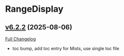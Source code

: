 # RangeDisplay

## [v6.2.2](https://github.com/mitchnull/RangeDisplay/tree/v6.2.2) (2025-08-06)
[Full Changelog](https://github.com/mitchnull/RangeDisplay/compare/v6.1.7...v6.2.2) 

- toc bump, add toc entry for Mists, use single toc file  
